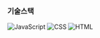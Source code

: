 
### 기술스택
![JavaScript](https://img.shields.io/badge/JavaScript-F7DF1E?style=flat-square&logo=JavaScript&logoColor=white)
![CSS](https://img.shields.io/badge/CSS-1572B6?style=flat-square&logo=CSS3&logoColor=white)
![HTML](https://img.shields.io/badge/HTML-E34F26?style=flat-square&logo=HTML5&logoColor=white)

